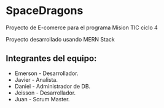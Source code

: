 <h1>SpaceDragons</h1>
<p>Proyecto de E-comerce para el programa Mision TIC ciclo 4</p>

<p>Proyecto desarrollado usando MERN Stack</p>

<h2>Integrantes del equipo:</h2>
<ul>
    <li>Emerson - Desarrollador.</li>
    <li>Javier - Analista.</li>
    <li>Daniel - Administrador de DB.</li>
    <li>Jeisson - Desarrollador.</li>
    <li>Juan - Scrum Master.</li>
</ul>
